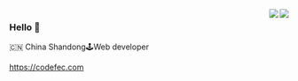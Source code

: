 <img align="right" src="https://www.codefec.com/w/users/github/zhuchunshu:readme" />
<img align="right" src="https://www.codefec.com/w/users/github/zhuchunshu:readme/top-langs" />

### Hello 👋


🇨🇳 China Shandong🕹Web developer

https://codefec.com
